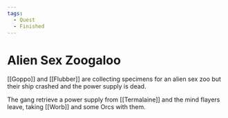 ```yaml
---
tags:
  - Quest
  - Finished
---
```

# Alien Sex Zoogaloo 

[[Goppo]] and [[Flubber]] are collecting specimens for an alien sex zoo but their ship crashed and the power supply is dead.

The gang retrieve a power supply from [[Termalaine]] and the mind flayers leave, taking  [[Worb]] and some Orcs with them.